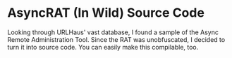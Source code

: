 # AsyncRAT (In Wild) Source Code
Looking through URLHaus' vast database, I found a sample of the Async Remote Administration Tool. Since the RAT was unobfuscated, I decided to turn it into source code. You can easily make this compilable, too.
